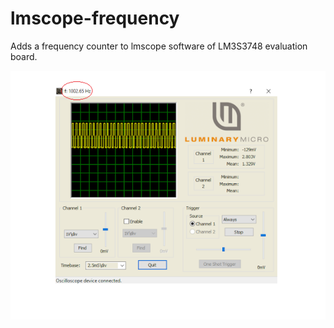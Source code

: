 # lmscope-frequency

Adds a frequency counter to lmscope software of LM3S3748 evaluation board.

![pic](lmscope1kHz_highlighted.png)
